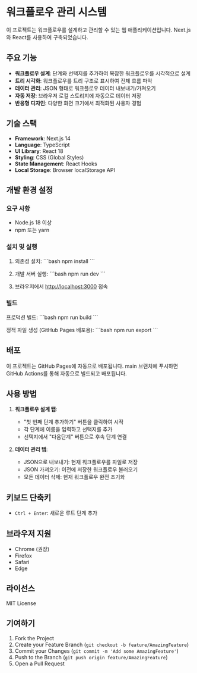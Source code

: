 # 워크플로우 관리 시스템

이 프로젝트는 워크플로우를 설계하고 관리할 수 있는 웹 애플리케이션입니다. Next.js와 React를 사용하여 구축되었습니다.

## 주요 기능

- **워크플로우 설계**: 단계와 선택지를 추가하여 복잡한 워크플로우를 시각적으로 설계
- **트리 시각화**: 워크플로우를 트리 구조로 표시하여 전체 흐름 파악
- **데이터 관리**: JSON 형태로 워크플로우 데이터 내보내기/가져오기
- **자동 저장**: 브라우저 로컬 스토리지에 자동으로 데이터 저장
- **반응형 디자인**: 다양한 화면 크기에서 최적화된 사용자 경험

## 기술 스택

- **Framework**: Next.js 14
- **Language**: TypeScript
- **UI Library**: React 18
- **Styling**: CSS (Global Styles)
- **State Management**: React Hooks
- **Local Storage**: Browser localStorage API

## 개발 환경 설정

### 요구 사항

- Node.js 18 이상
- npm 또는 yarn

### 설치 및 실행

1. 의존성 설치:
\`\`\`bash
npm install
\`\`\`

2. 개발 서버 실행:
\`\`\`bash
npm run dev
\`\`\`

3. 브라우저에서 [http://localhost:3000](http://localhost:3000) 접속

### 빌드

프로덕션 빌드:
\`\`\`bash
npm run build
\`\`\`

정적 파일 생성 (GitHub Pages 배포용):
\`\`\`bash
npm run export
\`\`\`

## 배포

이 프로젝트는 GitHub Pages에 자동으로 배포됩니다. main 브랜치에 푸시하면 GitHub Actions를 통해 자동으로 빌드되고 배포됩니다.

## 사용 방법

1. **워크플로우 설계 탭**: 
   - "첫 번째 단계 추가하기" 버튼을 클릭하여 시작
   - 각 단계에 이름을 입력하고 선택지를 추가
   - 선택지에서 "다음단계" 버튼으로 후속 단계 연결

2. **데이터 관리 탭**:
   - JSON으로 내보내기: 현재 워크플로우를 파일로 저장
   - JSON 가져오기: 이전에 저장한 워크플로우 불러오기
   - 모든 데이터 삭제: 현재 워크플로우 완전 초기화

## 키보드 단축키

- `Ctrl + Enter`: 새로운 루트 단계 추가

## 브라우저 지원

- Chrome (권장)
- Firefox
- Safari
- Edge

## 라이선스

MIT License

## 기여하기

1. Fork the Project
2. Create your Feature Branch (`git checkout -b feature/AmazingFeature`)
3. Commit your Changes (`git commit -m 'Add some AmazingFeature'`)
4. Push to the Branch (`git push origin feature/AmazingFeature`)
5. Open a Pull Request
